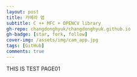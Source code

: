 ```yaml
---
layout: post
title: 카메라 앱
subtitle: C ++ MFC + OPENCV library
gh-repo: changdonghyuk/changdonghyuk.github.io
gh-badge: [star, fork, follow]
cover-img: /assets/img/cam_app.jpg
tags: [GitHub]
comments: true
---
```


THIS IS TEST PAGE01
